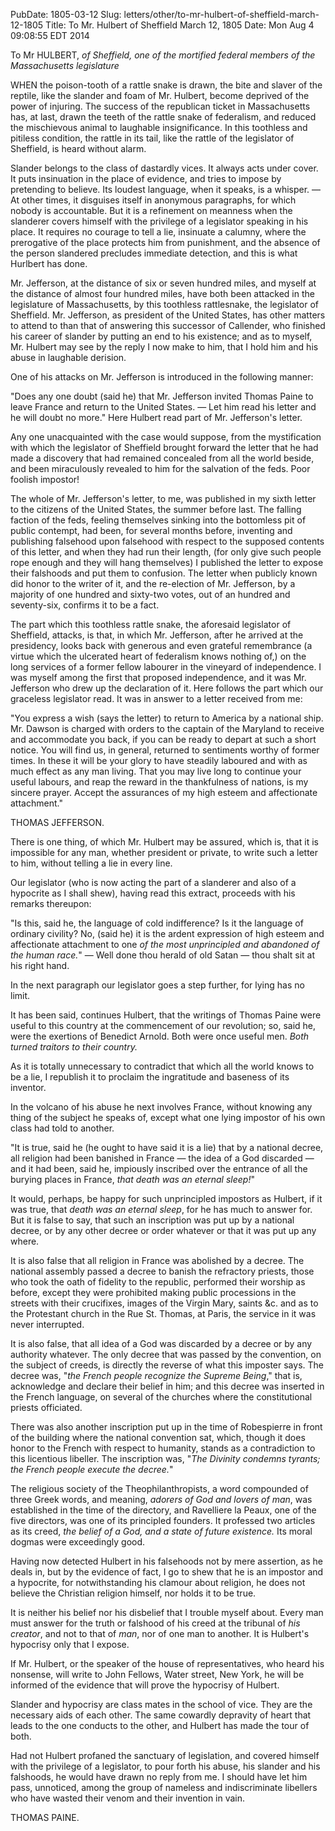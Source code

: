 PubDate: 1805-03-12
Slug: letters/other/to-mr-hulbert-of-sheffield-march-12-1805
Title: To Mr. Hulbert of Sheffield March 12, 1805
Date: Mon Aug  4 09:08:55 EDT 2014

   To Mr HULBERT, *of Sheffield, one of the mortified federal members of the Massachusetts legislature*

   WHEN the poison-tooth of a rattle snake is drawn, the bite and slaver of
   the reptile, like the slander and foam of Mr. Hulbert, become deprived of
   the power of injuring. The success of the republican ticket in
   Massachusetts has, at last, drawn the teeth of the rattle snake of
   federalism, and reduced the mischievous animal to laughable insignificance. 
   In this toothless and pitiless condition, the rattle in its
   tail, like the rattle of the legislator of Sheffield, is heard without
   alarm.

   Slander belongs to the class of dastardly vices. It always acts under
   cover. It puts insinuation in the place of evidence, and tries to impose
   by pretending to believe. Its loudest language, when it speaks, is a
   whisper. &mdash; At other times, it disguises itself in anonymous paragraphs, for
   which nobody is accountable. But it is a refinement on meanness when the
   slanderer covers himself with the privilege of a legislator speaking in
   his place. It requires no courage to tell a lie, insinuate a calumny,
   where the prerogative of the place protects him from punishment, and the
   absence of the person slandered precludes immediate detection, and this is
   what Hurlbert has done.

   Mr. Jefferson, at the distance of six or seven hundred miles, and myself
   at the distance of almost four hundred miles, have both been attacked in
   the legislature of Massachusetts, by this toothless rattlesnake, the
   legislator of Sheffield. Mr. Jefferson, as president of the United States,
   has other matters to attend to than that of answering this successor of
   Callender, who finished his career of slander by putting an end to his
   existence; and as to myself, Mr. Hulbert may see by the reply I now make
   to him, that I hold him and his abuse in laughable derision.

   One of his attacks on Mr. Jefferson is introduced in the following manner:

   "Does any one doubt (said he) that Mr. Jefferson invited Thomas Paine to
   leave France and return to the United States. &mdash; Let him read his letter and
   he will doubt no more." Here Hulbert read part of Mr. Jefferson's letter.

   Any one unacquainted with the case would suppose, from the mystification
   with which the legislator of Sheffield brought forward the letter that he
   had made a discovery that had remained concealed from all the world
   beside, and been miraculously revealed to him for the salvation of the
   feds. Poor foolish impostor!

   The whole of Mr. Jefferson's letter, to me, was published in my sixth letter
   to the citizens of the United States, the summer before last. The falling
   faction of the feds, feeling themselves sinking into the bottomless pit of
   public contempt, had been, for several months before, inventing and
   publishing falsehood upon falsehood with respect to the supposed contents
   of this letter, and when they had run their length, (for only give such
   people rope enough and they will hang themselves) I published the letter
   to expose their falshoods and put them to confusion. The letter when
   publicly known did honor to the writer of it, and the re-election of Mr.
   Jefferson, by a majority of one hundred and sixty-two votes, out of an
   hundred and seventy-six, confirms it to be a fact.

   The part which this toothless rattle snake, the aforesaid legislator of
   Sheffield, attacks, is that, in which Mr. Jefferson, after he arrived at
   the presidency, looks back with generous and even grateful remembrance (a
   virtue which the ulcerated heart of federalism knows nothing of,) on the
   long services of a former fellow labourer in the vineyard of independence.
   I was myself among the first that proposed independence, and it was Mr.
   Jefferson who drew up the declaration of it. Here follows the part which
   our graceless legislator read. It was in answer to a letter received from
   me:

   "You express a wish (says the letter) to return to America by a national
   ship. Mr. Dawson is charged with orders to the captain of the Maryland to
   receive and accommodate you back, if you can be ready to depart at such a
   short notice. You will find us, in general, returned to sentiments worthy
   of former times. In these it will be your glory to have steadily laboured
   and with as much effect as any man living. That you may live long to
   continue your useful labours, and reap the reward in the thankfulness of
   nations, is my sincere prayer. Accept the assurances of my high esteem and
   affectionate attachment."

   THOMAS JEFFERSON.

   There is one thing, of which Mr. Hulbert may be assured, which is, that it
   is impossible for any man, whether president or private, to write such a
   letter to him, without telling a lie in every line.

   Our legislator (who is now acting the part of a slanderer and also of a
   hypocrite as I shall shew), having read this extract, proceeds with his
   remarks thereupon:

   "Is this, said he, the language of cold indifference? Is it the language
   of ordinary civility? No, (said he) it is the ardent expression of high
   esteem and affectionate attachment to one *of the most unprincipled and
   abandoned of the human race.*" &mdash; Well done thou herald of old Satan &mdash; thou
   shalt sit at his right hand.

   In the next paragraph our legislator goes a step further, for lying has no
   limit.

   It has been said, continues Hulbert, that the writings of Thomas Paine
   were useful to this country at the commencement of our revolution; so,
   said he, were the exertions of Benedict Arnold. Both were once useful men.
   *Both turned traitors to their country.*

   As it is totally unnecessary to contradict that which all the world knows
   to be a lie, I republish it to proclaim the ingratitude and baseness of
   its inventor.

   In the volcano of his abuse he next involves France, without knowing any
   thing of the subject he speaks of, except what one lying impostor of his
   own class had told to another.

   "It is true, said he (he ought to have said it is a lie) that by a
   national decree, all religion had been banished in France &mdash; the idea of a
   God discarded &mdash; and it had been, said he, impiously inscribed over the
   entrance of all the burying places in France, *that death was an eternal
   sleep!*"

   It would, perhaps, be happy for such unprincipled impostors as Hulbert, if
   it was true, that *death was an eternal sleep*, for he has much to answer
   for. But it is false to say, that such an inscription was put up by a
   national decree, or by any other decree or order whatever or that it was
   put up any where.

   It is also false that all religion in France was abolished by a decree.
   The national assembly passed a decree to banish the refractory priests,
   those who took the oath of fidelity to the republic, performed their
   worship as before, except they were prohibited making public processions
   in the streets with their crucifixes, images of the Virgin Mary, saints
   &c. and as to the Protestant church in the Rue St. Thomas, at Paris, the
   service in it was never interrupted.

   It is also false, that all idea of a God was discarded by a decree or by
   any authority whatever. The only decree that was passed by the convention,
   on the subject of creeds, is directly the reverse of what this imposter
   says. The decree was, "*the French people recognize the Supreme Being*,"
   that is, acknowledge and declare their belief in him; and this decree was
   inserted in the French language, on several of the churches where the
   constitutional priests officiated.

   There was also another inscription put up in the time of Robespierre in
   front of the building where the national convention sat, which, though it
   does honor to the French with respect to humanity, stands as a
   contradiction to this licentious libeller. The inscription was, "*The
   Divinity condemns tyrants; the French people execute the decree.*"

   The religious society of the Theophilanthropists, a word compounded of
   three Greek words, and meaning, *adorers of God and lovers of man*, was
   established in the time of the directory, and Ravelliere la Peaux, one of
   the five directors, was one of its principled founders. It professed two
   articles as its creed, *the belief of a God, and a state of future
   existence.* Its moral dogmas were exceedingly good.

   Having now detected Hulbert in his falsehoods not by mere assertion, as
   he deals in, but by the evidence of fact, I go to shew that he is an
   impostor and a hypocrite, for notwithstanding his clamour about religion,
   he does not believe the Christian religion himself, nor holds it to be
   true.

   It is neither his belief nor his disbelief that I trouble myself about.
   Every man must answer for the truth or falshood of his creed at the
   tribunal of *his creator*, and not to that of *man*, nor of one man to
   another. It is Hulbert's hypocrisy only that I expose.

   If Mr. Hulbert, or the speaker of the house of representatives, who heard
   his nonsense, will write to John Fellows, Water street, New York, he will
   be informed of the evidence that will prove the hypocrisy of Hulbert.

   Slander and hypocrisy are class mates in the school of vice. They are the
   necessary aids of each other. The same cowardly depravity of heart that
   leads to the one conducts to the other, and Hulbert has made the tour of
   both.

   Had not Hulbert profaned the sanctuary of legislation, and covered himself
   with the privilege of a legislator, to pour forth his abuse, his slander
   and his falshoods, he would have drawn no reply from me. I should have
   let him pass, unnoticed, among the group of nameless and indiscriminate
   libellers who have wasted their venom and their invention in vain.

   THOMAS PAINE.


